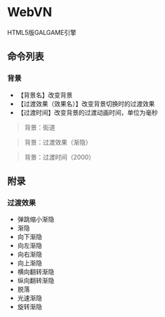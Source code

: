 WebVN
=====

HTML5版GALGAME引擎

## 命令列表

### 背景
- 【背景名】改变背景
- 【过渡效果（效果名）】改变背景切换时的过渡效果
- 【过渡时间】改变背景的过渡动画时间，单位为毫秒

> 背景：街道

> 背景：过渡效果（渐隐）

> 背景：过渡时间（2000）

## 附录

### 过渡效果

- 弹跳缩小渐隐
- 渐隐
- 向下渐隐
- 向左渐隐
- 向右渐隐
- 向上渐隐
- 横向翻转渐隐
- 纵向翻转渐隐
- 脱落
- 光速渐隐
- 旋转渐隐
